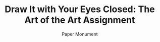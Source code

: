 ---
title: "Draw It with Your Eyes Closed: The Art of the Art Assignment"
subtitle: ""
description: ""
layout: book
author: Paper Monument
started: 2016-09-23
read: 2016-09-23
status: read
rating: 4
color: 
cover: 
pages: 128
progress: 0
link: 
---